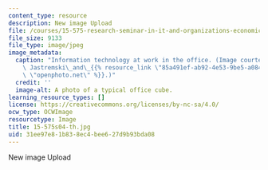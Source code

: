 ```yaml
---
content_type: resource
description: New image Upload
file: /courses/15-575-research-seminar-in-it-and-organizations-economic-perspectives-spring-2004/31ee97e81b838ec4bee627d9b93bda08_15-575s04-th.jpg
file_size: 9133
file_type: image/jpeg
image_metadata:
  caption: "Information technology at work in the office. (Image courtesy of Michael\
    \ Jastremski\_and\_{{% resource_link \"85a491ef-ab92-4e53-9be5-a084de176cb9\"\
    \ \"openphoto.net\" %}}.)"
  credit: ''
  image-alt: A photo of a typical office cube.
learning_resource_types: []
license: https://creativecommons.org/licenses/by-nc-sa/4.0/
ocw_type: OCWImage
resourcetype: Image
title: 15-575s04-th.jpg
uid: 31ee97e8-1b83-8ec4-bee6-27d9b93bda08
---
```

New image Upload